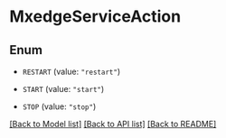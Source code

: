 # MxedgeServiceAction

## Enum


* `RESTART` (value: `"restart"`)

* `START` (value: `"start"`)

* `STOP` (value: `"stop"`)


[[Back to Model list]](../README.md#documentation-for-models) [[Back to API list]](../README.md#documentation-for-api-endpoints) [[Back to README]](../README.md)


